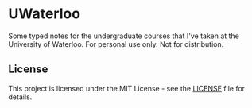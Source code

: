 # UWaterloo

Some typed notes for the undergraduate courses that I've taken at the University of Waterloo. For personal use only. Not for distribution. 

## License

This project is licensed under the MIT License - see the [LICENSE](LICENSE) file for details.
